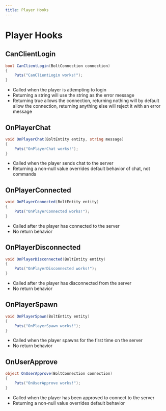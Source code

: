 ```yaml
---
title: Player Hooks
---
```


# Player Hooks

## CanClientLogin

``` csharp
bool CanClientLogin(BoltConnection connection)
{
    Puts("CanClientLogin works!");
}
```

 * Called when the player is attempting to login
 * Returning a string will use the string as the error message
 * Returning true allows the connection, returning nothing will by default allow the connection, returning anything else will reject it with an error message

## OnPlayerChat

``` csharp
void OnPlayerChat(BoltEntity entity, string message)
{
    Puts("OnPlayerChat works!");
}
```

 * Called when the player sends chat to the server
 * Returning a non-null value overrides default behavior of chat, not commands

## OnPlayerConnected

``` csharp
void OnPlayerConnected(BoltEntity entity)
{
    Puts("OnPlayerConnected works!");
}
```

 * Called after the player has connected to the server
 * No return behavior

## OnPlayerDisconnected

``` csharp
void OnPlayerDisconnected(BoltEntity entity)
{
    Puts("OnPlayerDisconnected works!");
}
```

 * Called after the player has disconnected from the server
 * No return behavior

## OnPlayerSpawn

``` csharp
void OnPlayerSpawn(BoltEntity entity)
{
    Puts("OnPlayerSpawn works!");
}
```

 * Called when the player spawns for the first time on the server
 * No return behavior

## OnUserApprove

``` csharp
object OnUserApprove(BoltConnection connection)
{
    Puts("OnUserApprove works!");
}
```

 * Called when the player has been approved to connect to the server
 * Returning a non-null value overrides default behavior
